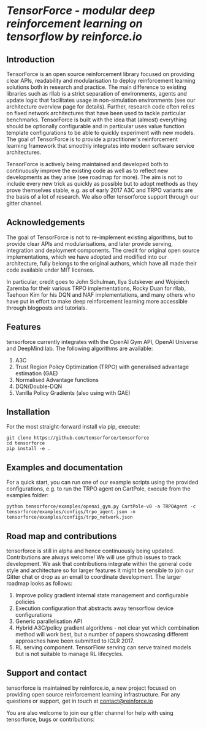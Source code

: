 # *TensorForce - modular deep reinforcement learning on tensorflow by reinforce.io*

## Introduction

TensorForce is an open source reinforcement library focused on providing clear APIs, readability and modularisation to deploy 
reinforcement learning solutions both in research and practice. The main difference to existing libraries
such as rllab is a strict separation of environments, agents and update logic that facilitates usage in non-simulation
environments (see our architecture overview page for details). Further, research code often relies on fixed
network architectures that have been used to tackle particular benchmarks. TensorForce is built with the idea
that (almost) everything should be optionally configurable and in particular uses value function template configurations
to be able to quickly experiment with new models. The goal of TensorForce is to provide a practitioner's reinforcement
learning framework that smoothly integrates into modern software service architectures.

TensorForce is actively being maintained and developed both to continuously improve the existing code as well as to
reflect new developments as they arise (see roadmap for more). The aim is not to include every new trick as quickly as possible but to
adopt methods as they prove themselves stable, e.g. as of early 2017 A3C and TRPO variants are the basis of a lot
of research. We also offer tensorforce support through our gitter channel.

## Acknowledgements

The goal of TensorForce is not to re-implement existing algorithms, but to provide clear APIs and modularisations,
and later provide serving, integration and deployment components. The credit for original open source implementations, which we have adopted and modified into our architecture, 
fully belongs to the original authors, which have all made their code available under MIT licenses.

In particular, credit goes to John Schulman, Ilya Sutskever and Wojciech Zaremba for their
various TRPO implementations, Rocky Duan for rllab, Taehoon Kim for his DQN and NAF implementations, and many others
who have put in effort to make deep reinforcement learning more accessible through blogposts and 
tutorials.

## Features

tensorforce currently integrates with the OpenAI Gym API, OpenAI Universe and DeepMind lab. The following algorithms are available:
1. A3C
2. Trust Region Policy Optimization (TRPO) with generalised advantage estimation (GAE)
3. Normalised Advantage functions
4. DQN/Double-DQN
5. Vanilla Policy Gradients (also using with GAE)

## Installation

For the most straight-forward install via pip, execute:

```
git clone https://github.com/tensorforce/tensorforce
cd tensorforce
pip install -e .
```

## Examples and documentation

For a quick start, you can run one of our example scripts using the provided configurations, e.g. to 
run the TRPO agent on CartPole, execute from the examples folder:

```
python tensorforce/examples/openai_gym.py CartPole-v0 -a TRPOAgent -c tensorforce/examples/configs/trpo_agent.json -n tensorforce/examples/configs/trpo_network.json
```




## Road map and contributions

tensorforce is still in alpha and hence continuously being updated. Contributions are always welcome! We will use github issues to track development. 
We ask that contributions integrate within the general code style and architecture so for larger features it might be sensible
to join our Gitter chat or drop as an email to coordinate development. The larger roadmap looks as follows:

1. Improve policy gradient internal state management and configurable policies 
2. Execution configuration that abstracts away tensorflow device configurations
3. Generic parallelisation API
4. Hybrid A3C/policy gradient algorithms - not clear yet which combination method will work best, but a 
number of papers showcasing different approaches have been submitted to ICLR 2017.
5. RL serving component. TensorFlow serving can serve trained models but is not suitable to manage RL lifecycles.

## Support and contact

tensorforce is maintained by reinforce.io, a new project focused on providing open source reinforcement learning 
infrastructure. For any questions or support, get in touch at contact@reinforce.io

You are also welcome to join our gitter channel for help with using tensorforce, bugs or contributions:





